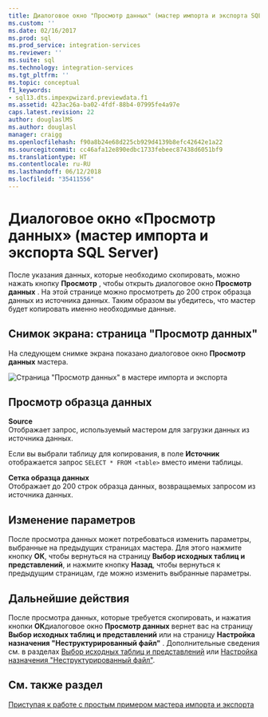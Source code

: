 ```yaml
---
title: Диалоговое окно "Просмотр данных" (мастер импорта и экспорта SQL Server) | Документы Майкрософт
ms.custom: ''
ms.date: 02/16/2017
ms.prod: sql
ms.prod_service: integration-services
ms.reviewer: ''
ms.suite: sql
ms.technology: integration-services
ms.tgt_pltfrm: ''
ms.topic: conceptual
f1_keywords:
- sql13.dts.impexpwizard.previewdata.f1
ms.assetid: 423ac26a-ba02-4fdf-88b4-07995fe4a97e
caps.latest.revision: 22
author: douglaslMS
ms.author: douglasl
manager: craigg
ms.openlocfilehash: f90a8b24e68d225cb929d4139b8efc42642e1a22
ms.sourcegitcommit: cc46afa12e890edbc1733febeec87438d6051bf9
ms.translationtype: HT
ms.contentlocale: ru-RU
ms.lasthandoff: 06/12/2018
ms.locfileid: "35411556"
---
```

# <a name="preview-data-dialog-box-sql-server-import-and-export-wizard"></a>Диалоговое окно «Просмотр данных» (мастер импорта и экспорта SQL Server)
  После указания данных, которые необходимо скопировать, можно нажать кнопку **Просмотр** , чтобы открыть диалоговое окно **Просмотр данных** . На этой странице можно просмотреть до 200 строк образца данных из источника данных. Таким образом вы убедитесь, что мастер будет копировать именно необходимые данные.
  
## <a name="screen-shot-of-the-preview-data-page"></a>Снимок экрана: страница "Просмотр данных" 
 На следующем снимке экрана показано диалоговое окно **Просмотр данных** мастера.  
 
![Страница "Просмотр данных" в мастере импорта и экспорта](../../integration-services/import-export-data/media/preview-data.png "Страница \"Просмотр данных\" в мастере импорта и экспорта")  
  
## <a name="preview-sample-data"></a>Просмотр образца данных  
 **Source**  
Отображает запрос, используемый мастером для загрузки данных из источника данных.

Если вы выбрали таблицу для копирования, в поле **Источник** отображается запрос `SELECT * FROM <table>` вместо имени таблицы. 
  
 **Сетка образца данных**  
 Отображает до 200 строк образца данных, возвращаемых запросом из источника данных.  


## <a name="thats-not-right-i-want-to-change-something"></a>Изменение параметров
После просмотра данных может потребоваться изменить параметры, выбранные на предыдущих страницах мастера. Для этого нажмите кнопку **ОК**, чтобы вернуться на страницу **Выбор исходных таблиц и представлений**, и нажмите кнопку **Назад**, чтобы вернуться к предыдущим страницам, где можно изменить выбранные параметры.

## <a name="whats-next"></a>Дальнейшие действия  
 После просмотра данных, которые требуется скопировать, и нажатия кнопки **ОК**диалоговое окно **Просмотр данных** вернет вас на страницу **Выбор исходных таблиц и представлений** или на страницу **Настройка назначения "Неструктурированный файл"** . Дополнительные сведения см. в разделах [Выбор исходных таблиц и представлений](../../integration-services/import-export-data/select-source-tables-and-views-sql-server-import-and-export-wizard.md) или [Настройка назначения "Неструктурированный файл"](../../integration-services/import-export-data/configure-flat-file-destination-sql-server-import-and-export-wizard.md).  
 
 ## <a name="see-also"></a>См. также раздел
[Приступая к работе с простым примером мастера импорта и экспорта](../../integration-services/import-export-data/get-started-with-this-simple-example-of-the-import-and-export-wizard.md)
